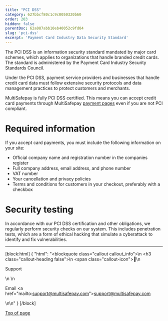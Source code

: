 ```yaml
---
title: "PCI DSS"
category: 627bbcf80c1c9c0050320b60
order: 203
hidden: false
parentDoc: 62a087abb10eb40052c9fd04
slug: 'pci-dss'
excerpt: 'Payment Card Industry Data Security Standard'
---
```


The PCI DSS is an information security standard mandated by major card schemes, which applies to organizations that handle branded credit cards. The standard is administered by the Payment Card Industry Security Standards Council.

Under the PCI DSS, payment service providers and businesses that handle credit card data must follow extensive security protocols and data management practices to protect customers and merchants. 

MultiSafepay is fully PCI DSS certified. This means you can accept credit card payments through MultiSafepay [payment pages](/docs/payment-pages/) even if you are not PCI compliant.

# Required information 
If you accept card payments, you must include the following information on your site:

- Official company name and registration number in the companies register
- Full company address, email address, and phone number
- VAT number 
- Your cancellation and privacy policies
- Terms and conditions for customers in your checkout, preferably with a checkbox 

# Security testing 
In accordance with our PCI DSS certification and other obligations, we regularly perform security checks on our system. This includes penetration tests, which are a form of ethical hacking that simulate a cyberattack to identify and fix vulnerabilities.
<br>

---

[block:html]
{
  "html": "<blockquote class=\"callout callout_info\">\n    <h3 class=\"callout-heading false\">\n        <span class=\"callout-icon\">💬</span>\n        <p>Support</p>\n    </h3>\n    <p>Email <a href=\"mailto:support@multisafepay.com\">support@multisafepay.com</a></p>\n</blockquote>\n"
}
[/block]

[Top of page](#)